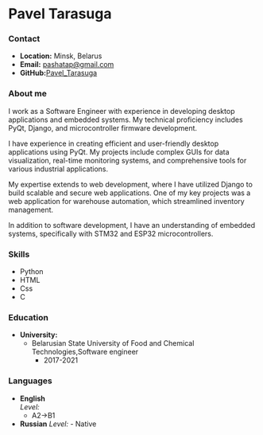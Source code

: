 # Pavel Tarasuga

### Contact
* __Location:__ Minsk, Belarus
* __Email:__ pashatap@gmail.com
* __GitHub:__[Pavel_Tarasuga](https://github.com/pashatap)

### About me
I work as a Software Engineer with experience in developing desktop applications and embedded systems. My technical proficiency includes PyQt, Django, and microcontroller firmware development.

I have experience in creating efficient and user-friendly desktop applications using PyQt. My projects include complex GUIs for data visualization, real-time monitoring systems, and comprehensive tools for various industrial applications.

My expertise extends to web development, where I have utilized Django to build scalable and secure web applications. One of my key projects was a web application for warehouse automation, which streamlined inventory management.

In addition to software development, I have an understanding of embedded systems, specifically with STM32 and ESP32 microcontrollers.

### Skills
* Python
* HTML
* Css
* C


### Education
* __University:__ 
    + Belarusian State University of Food and Chemical Technologies,Software engineer
        - 2017-2021 


### Languages

* __English__  
    _Level:_
     - A2->B1
* __Russian__ 
     _Level:_
       - Native

